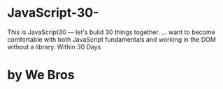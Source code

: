 # JavaScript-30-
This is JavaScript30 — let's build 30 things together. ... want to become comfortable with both JavaScript fundamentals and working in the DOM without a library.
Within 30 Days    
# by We Bros
